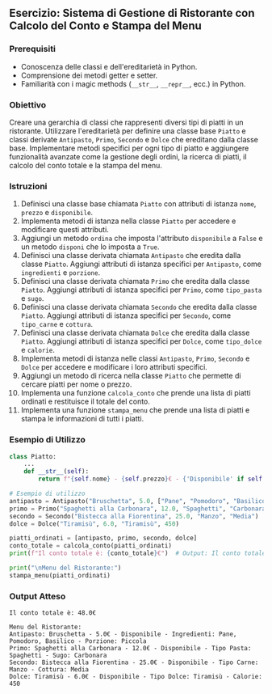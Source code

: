 ## Esercizio: Sistema di Gestione di Ristorante con Calcolo del Conto e Stampa del Menu

### Prerequisiti

- Conoscenza delle classi e dell'ereditarietà in Python.
- Comprensione dei metodi getter e setter.
- Familiarità con i magic methods (`__str__`, `__repr__`, ecc.) in Python.

### Obiettivo

Creare una gerarchia di classi che rappresenti diversi tipi di piatti in un ristorante. Utilizzare l'ereditarietà per definire una classe base `Piatto` e classi derivate `Antipasto`, `Primo`, `Secondo` e `Dolce` che ereditano dalla classe base. Implementare metodi specifici per ogni tipo di piatto e aggiungere funzionalità avanzate come la gestione degli ordini, la ricerca di piatti, il calcolo del conto totale e la stampa del menu.

### Istruzioni

1. Definisci una classe base chiamata `Piatto` con attributi di istanza `nome`, `prezzo` e `disponibile`.
2. Implementa metodi di istanza nella classe `Piatto` per accedere e modificare questi attributi.
3. Aggiungi un metodo `ordina` che imposta l'attributo `disponibile` a `False` e un metodo `disponi` che lo imposta a `True`.
4. Definisci una classe derivata chiamata `Antipasto` che eredita dalla classe `Piatto`. Aggiungi attributi di istanza specifici per `Antipasto`, come `ingredienti` e `porzione`.
5. Definisci una classe derivata chiamata `Primo` che eredita dalla classe `Piatto`. Aggiungi attributi di istanza specifici per `Primo`, come `tipo_pasta` e `sugo`.
6. Definisci una classe derivata chiamata `Secondo` che eredita dalla classe `Piatto`. Aggiungi attributi di istanza specifici per `Secondo`, come `tipo_carne` e `cottura`.
7. Definisci una classe derivata chiamata `Dolce` che eredita dalla classe `Piatto`. Aggiungi attributi di istanza specifici per `Dolce`, come `tipo_dolce` e `calorie`.
8. Implementa metodi di istanza nelle classi `Antipasto`, `Primo`, `Secondo` e `Dolce` per accedere e modificare i loro attributi specifici.
9. Aggiungi un metodo di ricerca nella classe `Piatto` che permette di cercare piatti per nome o prezzo.
10. Implementa una funzione `calcola_conto` che prende una lista di piatti ordinati e restituisce il totale del conto.
11. Implementa una funzione `stampa_menu` che prende una lista di piatti e stampa le informazioni di tutti i piatti.

### Esempio di Utilizzo

```python
class Piatto:
    ...
    def __str__(self):
        return f"{self.nome} - {self.prezzo}€ - {'Disponibile' if self.disponibile else 'Non disponibile'}"

# Esempio di utilizzo
antipasto = Antipasto("Bruschetta", 5.0, ["Pane", "Pomodoro", "Basilico"], "Piccola")
primo = Primo("Spaghetti alla Carbonara", 12.0, "Spaghetti", "Carbonara")
secondo = Secondo("Bistecca alla Fiorentina", 25.0, "Manzo", "Media")
dolce = Dolce("Tiramisù", 6.0, "Tiramisù", 450)

piatti_ordinati = [antipasto, primo, secondo, dolce]
conto_totale = calcola_conto(piatti_ordinati)
print(f"Il conto totale è: {conto_totale}€")  # Output: Il conto totale è: 48.0€

print("\nMenu del Ristorante:")
stampa_menu(piatti_ordinati)
```

### Output Atteso

```
Il conto totale è: 48.0€

Menu del Ristorante:
Antipasto: Bruschetta - 5.0€ - Disponibile - Ingredienti: Pane, Pomodoro, Basilico - Porzione: Piccola
Primo: Spaghetti alla Carbonara - 12.0€ - Disponibile - Tipo Pasta: Spaghetti - Sugo: Carbonara
Secondo: Bistecca alla Fiorentina - 25.0€ - Disponibile - Tipo Carne: Manzo - Cottura: Media
Dolce: Tiramisù - 6.0€ - Disponibile - Tipo Dolce: Tiramisù - Calorie: 450
```
